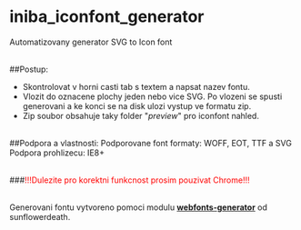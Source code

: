 # iniba_iconfont_generator
Automatizovany generator SVG to Icon font<br><br>

##Postup:
- Skontrolovat v horni casti tab s textem a napsat nazev fontu.<br>
- Vlozit do oznacene plochy jeden nebo vice SVG. Po vlozeni se spusti generovani a ke konci se na disk ulozi vystup ve formatu zip.<br>
- Zip soubor obsahuje taky folder "_preview_" pro iconfont nahled.<br><br>

##Podpora a vlastnosti:
Podporovane font formaty: WOFF, EOT, TTF a SVG<br>
Podpora prohlizecu: IE8+<br><br>

###<font color="red">!!!Dulezite pro korektni funkcnost prosim pouzivat Chrome!!!</font><br><br>

Generovani fontu vytvoreno pomoci modulu <a href="https://github.com/sunflowerdeath/webfonts-generator"><b>webfonts-generator</b></a> od sunflowerdeath.
